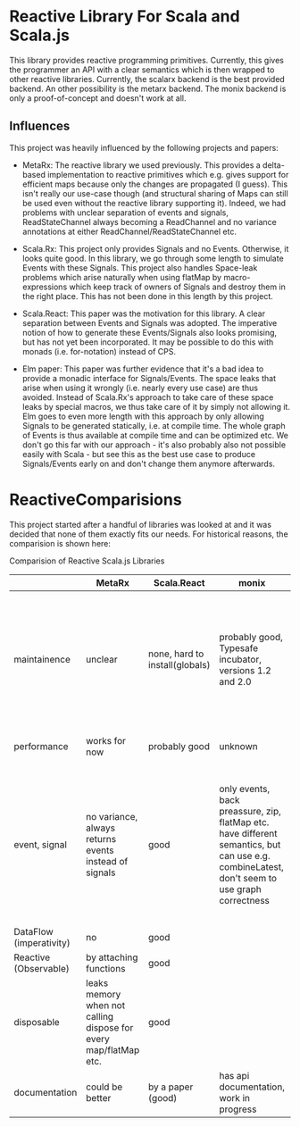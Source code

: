 Reactive Library For Scala and Scala.js
====

This library provides reactive programming primitives. Currently, this gives the programmer an API with a clear semantics which is then wrapped to other reactive libraries. Currently, the scalarx backend is the best provided backend. An other possibility is the metarx backend. The monix backend is only a proof-of-concept and doesn't work at all.

Influences
----------

This project was heavily influenced by the following projects and papers:

- MetaRx: The reactive library we used previously. This provides a delta-based implementation to reactive primitives which e.g. gives support for efficient maps because only the changes are propagated (I guess). This isn't really our use-case though (and structural sharing of Maps can still be used even without the reactive library supporting it). Indeed, we had problems with unclear separation of events and signals, ReadStateChannel always becoming a ReadChannel and no variance annotations at either ReadChannel/ReadStateChannel etc.

- Scala.Rx: This project only provides Signals and no Events. Otherwise, it looks quite good. In this library, we go through some length to simulate Events with these Signals. This project also handles Space-leak problems which arise naturally when using flatMap by macro-expressions which keep track of owners of Signals and destroy them in the right place. This has not been done in this length by this project.

- Scala.React: This paper was the motivation for this library. A clear separation between Events and Signals was adopted. The imperative notion of how to generate these Events/Signals also looks promising, but has not yet been incorporated. It may be possible to do this with monads (i.e. for-notation) instead of CPS.

- Elm paper: This paper was further evidence that it's a bad idea to provide a monadic interface for Signals/Events. The space leaks that arise when using it wrongly (i.e. nearly every use case) are thus avoided. Instead of Scala.Rx's approach to take care of these space leaks by special macros, we thus take care of it by simply not allowing it. Elm goes to even more length with this approach by only allowing Signals to be generated statically, i.e. at compile time. The whole graph of Events is thus available at compile time and can be optimized etc. We don't go this far with our approach - it's also probably also not possible easily with Scala - but see this as the best use case to produce Signals/Events early on and don't change them anymore afterwards.

ReactiveComparisions
=

This project started after a handful of libraries was looked at and it was decided that none of them exactly fits our needs. For historical reasons, the comparision is shown here:

Comparision of Reactive Scala.js Libraries

|                          | MetaRx                                                           | Scala.React                    | monix                                                                                                                                        | Scala.Rx                                                                                                                                                   | RxScala                    | Binding.scala                                              | Widok         |
| ------------------------ | -------------------------------------                            | -------------------            | --------------                                                                                                                               | ----------                                                                                                                                                 | --------                   | -------                                                    | ----          |
| maintainence             | unclear                                                          | none, hard to install(globals) | probably good, Typesafe incubator, versions 1.2 and 2.0                                                                                      | okayish, written by Li Haoyi (author of Scala.js) but maintainence has gone there, so lacking, e.g. no zip (no real problem to add it)                     | not available for Scala.js | Thouhtworks, Yang Bo, pretty much chinese information only |               |
| performance              | works for now                                                    | probably good                  | unknown                                                                                                                                      |                                                                                                                                                            |                            | unknown, full featured with html etc.                      | full featured |
| event, signal            | no variance, always returns events instead of signals            | good                           | only events, back preassure, zip, flatMap etc. have different semantics, but can use e.g. combineLatest, don't seem to use graph correctness | only signals, like in paper, don't have to use monads (for syntax), Rx's can be called multiple times (so have to be pure), does proper exception handling |                            |                                                            |               |
| DataFlow (imperativity)  | no                                                               | good                           |                                                                                                                                              | no                                                                                                                                                         |                            |                                                            |               |
| Reactive (Observable)    | by attaching functions                                           | good                           |                                                                                                                                              | yes                                                                                                                                                        |                            |                                                            |               |
| disposable               | leaks memory when not calling dispose for every map/flatMap etc. | good                           |                                                                                                                                              | yes                                                                                                                                                        |                            |                                                            |               |
| documentation            | could be better                                                  | by a paper (good)              | has api documentation, work in progress                                                                                                      | by owners, garbage collection                                                                                                                              |                            |                                                            |               |
